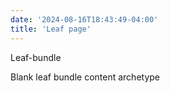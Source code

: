 ```yaml
---
date: '2024-08-16T18:43:49-04:00'
title: 'Leaf page'
---
```


Leaf-bundle

Blank leaf bundle content archetype
